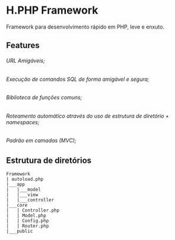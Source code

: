 # H.PHP Framework
Framework para desenvolvimento rápido em PHP, leve e enxuto.

## Features
###### URL Amigáveis;
###### Execução de comandos SQL de forma amigável e segura;
###### Biblioteca de funções comuns;
###### Roteamento automático através do uso de estrutura de diretório + namespaces;
###### Padrão em camadas (MVC);

## Estrutura de diretórios
```
Framework
| autoload.php
|___app
|   |___model
|   |___view
|   |___controller
|___core
|   | Controller.php
|   | Model.php
|   | Config.php
|   | Router.php
|___public
```
